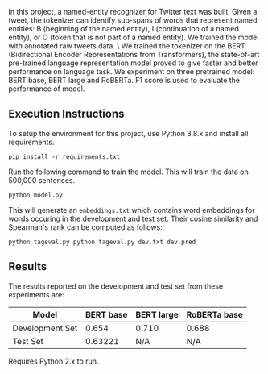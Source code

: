 
In this project, a named-entity recognizer for Twitter text was built. 
Given a tweet, the tokenizer can identify sub-spans of words that represent named entities: B (beginning of the named entity), I (continuation of a named entity), or O (token that is not part of a named entity). We trained the model with annotated raw tweets data. \\
We trained the tokenizer on the BERT (Bidirectional Encoder Representations from Transformers), the state-of-art pre-trained language representation model proved to give faster and better performance on language task.
We experiment on three pretrained model: BERT base, BERT large and RoBERTa. F1 score is used to evaluate the performance of model. 





## Execution Instructions

To setup the environment for this project, use Python 3.8.x and install all requirements.
```
pip install -r requirements.txt
```

Run the following command to train the model. This will train the data on 500,000 sentences.
```
python model.py
```

This will generate an `embeddings.txt` which contains word embeddings for words occuring in the development and test set. Their cosine similarity and Spearman's rank can be computed as follows:
```
python tageval.py python tageval.py dev.txt dev.pred   
```

## Results

The results reported on the development and test set from these experiments are:

| Model | BERT base | BERT large | RoBERTa base |
| ----------- | ----------- | ---- | ----- |
| Development Set | 0.654 | 0.710 | 0.688|
| Test Set | 0.63221 | N/A | N/A |




Requires Python 2.x to run.
